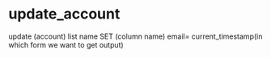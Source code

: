 # update_account
update (account) list name
SET (column name) email= current_timestamp(in which form we want to get output)
